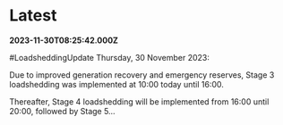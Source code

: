 # Latest

**2023-11-30T08:25:42.000Z**

\#LoadsheddingUpdate
Thursday, 30 November 2023: 

Due to improved generation recovery and emergency reserves, Stage 3 loadshedding was implemented at 10:00 today until 16:00. 

Thereafter, Stage 4 loadshedding will be implemented from 16:00 until 20:00, followed by Stage 5…
